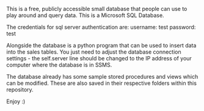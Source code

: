 This is a free, publicly accessible small database that people can use to play around and query data. 
This is a Microsoft SQL Database. 

The credentials for sql server authentication are:
  username: test   password: test 
  
Alongside the database is a python program that can be used to insert data into the sales tables. 
You just need to adjust the database connection settings - the self.server line should be changed to the IP address of your computer where the database is in SSMS. 

The database already has some sample stored procedures and views which can be modified. 
  These are also saved in their respective folders within this repository. 

Enjoy :)
